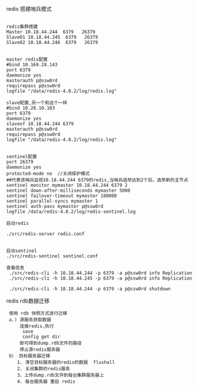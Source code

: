 redis 搭建哨兵模式


```shell

redis集群搭建
Master 10.18.44.244  6379   26379
Slave01 10.18.44.245  6379   26379
Slave02 10.18.44.246  6379   26379


master redis配置
#bind 10.169.28.143
port 6379
daemonize yes 
masterauth p@ssw0rd
requirepass p@ssw0rd
logfile "/data/redis-4.0.2/log/redis.log"

slave配置,另一个和这个一样
#bind 10.28.10.103
port 6379
daemonize yes 
slaveof 10.18.44.244 6379
masterauth p@ssw0rd
requirepass p@ssw0rd
logfile "/data/redis-4.0.2/log/redis.log"


sentinel配置
port 26379
daemonize yes
protected-mode no  //关闭保护模式
##代表该哨兵监视10.18.44.244 6379的redis,当哨兵选举达到2个后，选举新的主节点
sentinel monitor mymaster 10.18.44.244 6379 2   
sentinel down-after-milliseconds mymaster 5000
sentinel failover-timeout mymaster 180000
sentinel parallel-syncs mymaster 1
sentinel auth-pass mymaster p@ssw0rd
logfile /data/redis-4.0.2/log/redis-sentinel.log

启动redis

./src/redis-server redis.conf


启动sentinel
./src/redis-sentinel sentinel.conf

查看信息
 ./src/redis-cli -h 10.18.44.244 -p 6379 -a p@ssw0rd info Replication
 ./src/redis-cli -h 10.18.44.245 -p 6379 -a p@ssw0rd info Replication

 ./src/redis-cli -h 10.18.44.244 -p 6379 -a p@ssw0rd shutdown
```





redis rdb数据迁移

     使用 rdb 快照方式进行迁移
     a.) 源服务获取数据
         连接redis,执行 
          save 
          config get dir 
         即可得到dump.rdb文件的路径 
         停止源redis服务器
     b） 目标服务器迁移
        1. 清空目标服务器的redis的数据  flushall
        2. 关闭集群的redis服务  
        3，上传dump.rdb文件到每台集群服务器上
        4. 每台服务器 重启 redis 